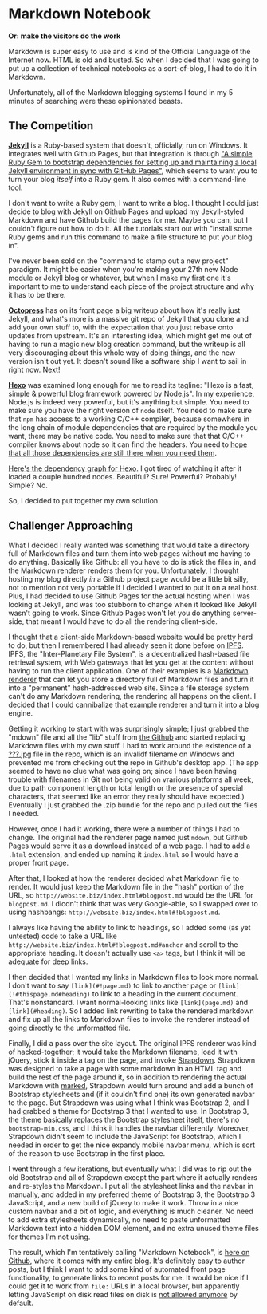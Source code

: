 # Markdown Notebook
**Or: make the visitors do the work**

Markdown is super easy to use and is kind of the Official Language of the Internet now. HTML is old and busted. So when I decided that I was going to put up a collection of technical notebooks as a sort-of-blog, I had to do it in Markdown.

Unfortunately, all of the Markdown blogging systems I found in my 5 minutes of searching were these opinionated beasts.

## The Competition

**[Jekyll](https://jekyllrb.com/)** is a Ruby-based system that doesn't, officially, run on Windows. It integrates well with Github Pages, but that integration is through ["A simple Ruby Gem to bootstrap dependencies for setting up and maintaining a local Jekyll environment in sync with GitHub Pages"](https://github.com/github/pages-gem), which seems to want you to turn your blog *itself* into a Ruby gem. It also comes with a command-line tool.

I don't want to write a Ruby gem; I want to write a blog. I thought I could just decide to blog with Jekyll on Github Pages and upload my Jekyll-styled Markdown and have Github build the pages for me. Maybe you can, but I couldn't figure out how to do it. All the tutorials start out with "install some Ruby gems and run this command to make a file structure to put your blog in".

I've never been sold on the "command to stamp out a new project" paradigm. It might be easier when you're making your 27th new Node module or Jekyll blog or whatever, but when I make my first one it's important to me to understand each piece of the project structure and why it has to be there.

**[Octopress](http://octopress.org/)** has on its front page a big writeup about how it's really just Jekyll, and what's more is a massive git repo of Jekyll that you clone and add your own stuff to, with the expectation that you just rebase onto updates from upstream. It's an interesting idea, which might get me out of having to run a magic new blog creation command, but the writeup is all very discouraging about this whole way of doing things, and the new version isn't out yet. It doesn't sound like a software ship I want to sail in right now. Next!

**[Hexo](https://hexo.io/)** was examined long enough for me to read its tagline: "Hexo is a fast, simple & powerful blog framework powered by Node.js". In my experience, Node.js is indeed very powerful, but it's anything but simple. You need to make sure you have the right version of `node` itself. You need to make sure that `npm` has access to a working C/C++ compiler, because somewhere in the long chain of module dependencies that are required by the module you want, there may be native code. You need to make sure that that C/C++ compiler knows about node so it can find the headers. You need to [hope that all those dependencies are still there when you need them](https://www.reddit.com/r/programming/comments/4bjss2/an_11_line_npm_package_called_leftpad_with_only/).

[Here's the dependency graph for Hexo](http://npm.anvaka.com/#/view/2d/hexo). I got tired of watching it after it loaded a couple hundred nodes. Beautiful? Sure! Powerful? Probably! Simple? No.

So, I decided to put together my own solution.

## Challenger Approaching

What I decided I really wanted was something that would take a directory full of Markdown files and turn them into web pages without me having to do anything. Basically like Github: all you have to do is stick the files in, and the Markdown renderer renders them for you. Unfortunately, I thought hosting my blog directly *in* a Github project page would be a little bit silly, not to mention not very portable if I decided I wanted to put it on a real host. Plus, I had decided to use Github Pages for the actual hosting when I was looking at Jekyll, and was too stubborn to change when it looked like Jekyll wasn't going to work. Since Github Pages won't let you do anything server-side, that meant I would have to do all the rendering client-side.

I thought that a client-side Markdown-based website would be pretty hard to do, but then I remembered I had already seen it done before on [IPFS](https://ipfs.io). IPFS, the "Inter-Planetary File System", is a decentralized hash-based file retrieval system, with Web gateways that let you get at the content without having to run the client application. One of their examples is a [Markdown renderer](https://gateway.ipfs.io/ipfs/QmSrCRJmzE4zE1nAfWPbzVfanKQNBhp7ZWmMnEdbiLvYNh/mdown) that can let you store a directory full of Markdown files and turn it into a "permanent" hash-addressed web site. Since a file storage system can't do any Markdown rendering, the rendering all happens on the client. I decided that I could cannibalize that example renderer and turn it into a blog engine.

Getting it working to start with was surprisingly simple; I just grabbed the "mdown" file and all the "lib" stuff from [the Github](https://github.com/ipfs/examples/tree/master/webapps/markdown-viewer) and started replacing Markdown files with my own stuff. I had to work around the existence of a [???.jpg](https://github.com/ipfs/examples/blob/master/media/cs/%3F%3F%3F.jpg) file in the repo, which is an invalidf filename on Windows and prevented me from checking out the repo in  Github's desktop app. (The app seemed to have no clue what was going on; since I have been having trouble with filenames in Git not being valid on vrarious platforms all week, due to path component length or total length or the presence of special characters, that seemed like an error they really should have expected.) Eventually I just grabbed the .zip bundle for the repo and pulled out the files I needed.

However, once I had it working, there were a number of things I had to change. The original had the renderer page named just `mdown`, but Github Pages would serve it as a download instead of a web page. I had to add a `.html` extension, and ended up naming it `index.html` so I would have a proper front page.

After that, I looked at how the renderer decided what Markdown file to render. It would just keep the Markdown file in the "hash" portion of the URL, so `http://website.biz/index.html#blogpost.md` would be the URL for `blogpost.md`. I diodn't think that was very Google-able, so I swapped over to using hashbangs: `http://website.biz/index.html#!blogpost.md`.

I always like having the ability to link to headings, so I added some (as yet untested) code to take a URL like `http://website.biz/index.html#!blogpost.md#anchor` and scroll to the appropriate heading. It doesn't actually use `<a>` tags, but I think it will be adequate for deep links.

I then decided that I wanted my links in Markdown files to look more normal. I don't want to say `[link](#!page.md)` to link to another page or `[link](!#thispage.md#heading)` to link to a heading in the current document. That's nonstandard. I want normal-looking links like `[link](page.md)` and `[link](#heading)`. So I added link rewriting to take the rendered markdown and fix up all the links to Markdown files to invoke the renderer instead of going directly to the unformatted file.

Finally, I did a pass over the site layout. The original IPFS renderer was kind of hacked-together; it would take the Markdown filename, load it with jQuery, stick it inside a tag on the page, and invoke [Strapdown](http://strapdownjs.com/). Strapdiown was designed to take a page with some markdown in an HTML tag and build the rest of the page around it, so in addition to rendering the actual Markdown with [marked](https://github.com/chjj/marked), Strapdown would turn around and add a bunch of Bootstrap stylesheets and (if it couldn't find one) its own generated navbar to the page. But Strapdown was using what I think was Bootstrap 2, and I had grabbed a theme for Bootstrap 3 that I wanted to use. In Bootstrap 3, the theme basically replaces the Bootstrap stylesheet itself, there's no `bootstrap-min.css`, and I think it handles the navbar differently. Moreover, Strapdown didn't seem to include the JavaScript for Bootstrap, which I needed in order to get the nice expandy mobile navbar menu, which is sort of the reason to use Bootstrap in the first place.

I went through a few iterations, but eventually what I did was to rip out the old Bootstrap and all of Strapdown except the part where it actually renders and re-styles the Markdown. I put all the stylesheet links and the navbar in manually, and added in my preferred theme of Bootstrap 3, the Bootstrap 3 JavaScript, and a new build of jQuery to make it work. Throw in a nice custom navbar and a bit of logic, and everything is much cleaner. No need to add extra stylesheets dynamically, no need to paste unformatted Markdown text into a hidden DOM element, and no extra unused theme files for themes I'm not using.

The result, which I'm tentatively calling "Markdown Notebook", is [here on Github](https://github.com/interfect/interfect.github.io), where it comes with my entire blog. It's definitely easy to author posts, but I think I want to add some kind of automated front page functionality, to generate links to recent posts for me. It would be nice if I could get it to work from `file:` URLs in a local browser, but apparently letting JavaScript on disk read files on disk is [not allowed anymore](https://stackoverflow.com/questions/29371600/chrome-browser-security-implications-of-allow-file-access-from-files) by default.
